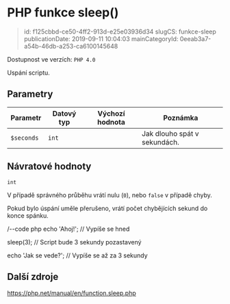 PHP funkce sleep()
================================

> id: f125cbbd-ce50-4ff2-913d-e25e03936d34
> slugCS: funkce-sleep
> publicationDate: 2019-09-11 10:04:03
> mainCategoryId: 0eeab3a7-a54b-46db-a253-ca6100145648

Dostupnost ve verzích: `PHP 4.0`

Uspání scriptu.

Parametry
--------------

| Parametr | Datový typ | Výchozí hodnota | Poznámka |
|-----|-----|-----|-----|
| `$seconds` | `int` |  | Jak dlouho spát v sekundách. |


Návratové hodnoty
----------------

`int`

V případě správného průběhu vrátí nulu (`0`), nebo `false` v případě chyby.

Pokud bylo úspání uměle přerušeno, vrátí počet chybějících sekund do konce spánku.

/--code php
echo 'Ahoj!'; // Vypíše se hned

sleep(3); // Script bude 3 sekundy pozastavený

echo 'Jak se vede?'; // Vypíše se až za 3 sekundy

Další zdroje
------------

https://php.net/manual/en/function.sleep.php
